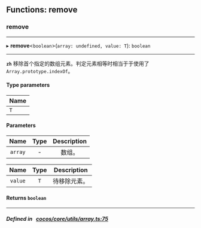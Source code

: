 ## Functions: remove

### remove


___
▸ **remove**<`boolean`\>(`array: undefined, value: T`): `boolean`
___



**`zh`** 
移除首个指定的数组元素。判定元素相等时相当于于使用了 `Array.prototype.indexOf`。


#### Type parameters
| Name |
| :------ |
| `T` |

#### Parameters

| Name | Type | Description |
| :------: | :------: | :------: |
| `array` | - | 数组。  |

| Name | Type | Description |
| :------: | :------: | :------: |
| `value` | `T` | 待移除元素。  |


#### Returns `boolean` 
___


##### Defined in &nbsp;   [cocos/core/utils/array.ts:75](https://github.com/cocos-creator/engine/blob/c7bf6b8a9/cocos/core/utils/array.ts#L75)&nbsp;
